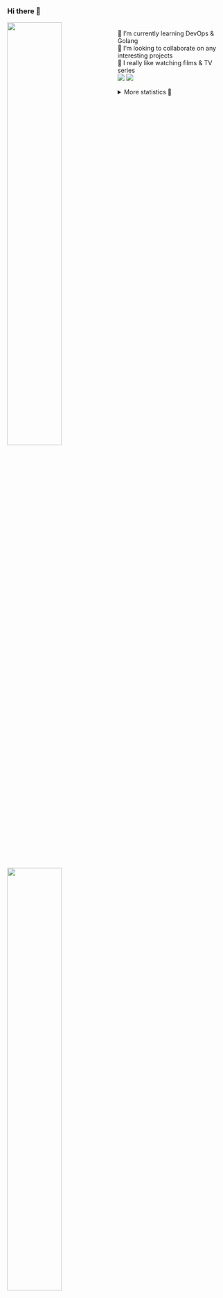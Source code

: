 ### Hi there 👋


[<img align="left" width="50%" src="https://github-readme-stats.vercel.app/api?username=rufusnufus&hide=issues&show_icons=true&count_private=true&theme=transparent&title_color=FF6F40&text_color=FBF9F8&icon_color=F48242&hide_border=true&hide_title=true#gh-dark-mode-only">](https://metrics.lecoq.io/rufusnufus#gh-dark-mode-only)
[<img align="left" width="50%" src="https://github-readme-stats.vercel.app/api?username=rufusnufus&hide=issues&show_icons=true&count_private=true&theme=transparent&title_color=FF6533&text_color=4D4644&icon_color=FF8038&hide_border=true&hide_title=true#gh-light-mode-only">](https://metrics.lecoq.io/rufusnufus#gh-light-mode-only)

<p>
  <br>
  🌱 I’m currently learning DevOps & Golang</br>
  👯 I’m looking to collaborate on any interesting projects</br>
  🎥 I really like watching films & TV series</br>
  <a href="https://linkedin.com/in/rufusnufus"><img src="https://img.shields.io/badge/linkedin-0077B5.svg?style=for-the-badge&logo=linkedin&logoColor=white"/></a>
  <a href="https://t.me/rufusnufus"><img src="https://img.shields.io/badge/-telegram-black?style=for-the-badge&color=blue&logo=telegram"/></a>
</p>

<p text-align="left">
<details>
  <summary>More statistics 👀</summary><br/>

<!--START_SECTION:waka-->
![Code Time](http://img.shields.io/badge/Code%20Time-694%20hrs%205%20mins-blue)

![Profile Views](http://img.shields.io/badge/Profile%20Views-1-blue)

**I'm an Early 🐤** 

```text
🌞 Morning                14648 commits       ██████░░░░░░░░░░░░░░░░░░░   22.67 % 
🌆 Daytime                37717 commits       ███████████████░░░░░░░░░░   58.38 % 
🌃 Evening                11017 commits       ████░░░░░░░░░░░░░░░░░░░░░   17.05 % 
🌙 Night                  1223 commits        ░░░░░░░░░░░░░░░░░░░░░░░░░   01.89 % 
```
📅 **I'm Most Productive on Monday** 

```text
Monday                   13943 commits       █████░░░░░░░░░░░░░░░░░░░░   21.58 % 
Tuesday                  12069 commits       █████░░░░░░░░░░░░░░░░░░░░   18.68 % 
Wednesday                13538 commits       █████░░░░░░░░░░░░░░░░░░░░   20.96 % 
Thursday                 12451 commits       █████░░░░░░░░░░░░░░░░░░░░   19.27 % 
Friday                   10913 commits       ████░░░░░░░░░░░░░░░░░░░░░   16.89 % 
Saturday                 1096 commits        ░░░░░░░░░░░░░░░░░░░░░░░░░   01.70 % 
Sunday                   595 commits         ░░░░░░░░░░░░░░░░░░░░░░░░░   00.92 % 
```


📊 **This Week I Spent My Time On** 

```text
💬 Programming Languages: 
Other                    1 hr 10 mins        ████████████░░░░░░░░░░░░░   48.99 % 
YAML                     53 mins             █████████░░░░░░░░░░░░░░░░   37.12 % 
HCL                      17 mins             ███░░░░░░░░░░░░░░░░░░░░░░   12.35 % 
Terraform                2 mins              ░░░░░░░░░░░░░░░░░░░░░░░░░   01.54 % 

🔥 Editors: 
VS Code                  1 hr 16 mins        █████████████░░░░░░░░░░░░   53.12 % 
iTerm2                   1 hr 7 mins         ████████████░░░░░░░░░░░░░   46.88 % 
```

**I Mostly Code in Java** 

```text
Go                       37 repos            █████░░░░░░░░░░░░░░░░░░░░   21.39 % 
Python                   15 repos            ██░░░░░░░░░░░░░░░░░░░░░░░   08.67 % 
Smarty                   12 repos            ██░░░░░░░░░░░░░░░░░░░░░░░   06.94 % 
HCL                      8 repos             █░░░░░░░░░░░░░░░░░░░░░░░░   04.62 % 
Kotlin                   7 repos             █░░░░░░░░░░░░░░░░░░░░░░░░   04.05 % 
```




 Last Updated on 21/02/2024 01:07:17 UTC
<!--END_SECTION:waka-->

</details>
</p>

